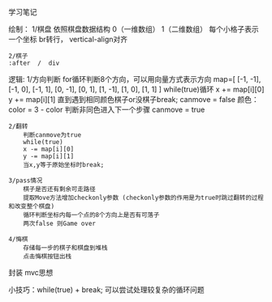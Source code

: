 学习笔记

绘制：
    1/棋盘
        依照棋盘数据结构
        0（一维数组）
        1（二维数组）
            每个小格子表示一个坐标
            br转行，
            vertical-align对齐

    2/棋子
    :after  /  div

逻辑:
    1/方向判断
        for循环判断8个方向，可以用向量方式表示方向
        map=[
                [-1, -1],
                [-1, 0],
                [-1, 1],
                [0, -1],
                [0, 1],
                [1, -1],
                [1, 0],
                [1, 1]
        ]
        while(true)循环
        x += map[i][0]
        y += map[i][1]
        直到遇到相同颜色棋子or没棋子break; canmove = false
        颜色：  color = 3 - color 判断非同色进入下一个步骤 canmove = true

    2/翻转
        判断canmove为true
        while(true)
        x -= map[i][0]
        y -= map[i][1]
        当x,y等于原始坐标时break;

    3/pass情况
        棋子是否还有剩余可走路径
        提取Move方法增加checkonly参数 (checkonly参数的作用是为true时跳过翻转的过程和改变整个棋盘)
        循环判断坐标内每一个点的8个方向上是否有可落子
        两次false 则Game over

    4/悔棋
        存储每一步的棋子和棋盘到堆栈
        点击悔棋按钮出栈
        
封装
mvc思想

小技巧：while(true) + break; 可以尝试处理较复杂的循环问题
